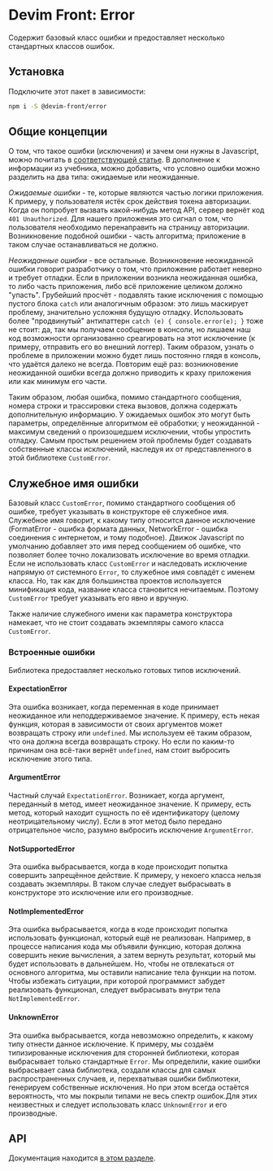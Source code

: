 # Devim Front: Error

Содержит базовый класс ошибки и предоставляет несколько стандартных классов ошибок.

## Установка

Подключите этот пакет в зависимости:

```bash
npm i -S @devim-front/error
```

## Общие концепции

О том, что такое ошибки (исключения) и зачем они нужны в Javascript, можно почитать в [соответствующей статье](https://learn.javascript.ru/custom-errors). В дополнение к информации из учебника, можно добавить, что условно ошибки можно разделить на два типа: ожидаемые или неожиданные.

_Ожидаемые ошибки_ - те, которые являются частью логики приложения. К примеру, у пользователя истёк срок действия токена авторизации. Когда он попробует вызвать какой-нибудь метод API, сервер вернёт код `401 Unauthorized`. Для нашего приложения это сигнал о том, что пользователя необходимо перенаправить на страницу авторизации. Возникновение подобной ошибки - часть алгоритма; приложение в таком случае останавливаться не должно.

_Неожиданные ошибки_ - все остальные. Возникновение неожиданной ошибки говорит разработчику о том, что приложение работает неверно и требует отладки. Если в приложении возникла неожиданная ошибка, то либо часть приложения, либо всё приложение целиком должно "упасть". Грубейший просчёт - подавлять такие исключения с помощью пустого блока `catch` или аналогичным образом: это лишь маскирует проблему, значительно усложняя будущую отладку. Использовать более "продвинутый" антипаттерн `catch (e) { console.error(e); }` тоже не стоит: да, так мы получаем сообщение в консоли, но лишаем наш код возможности организованно среагировать на этот исключение (к примеру, отправить его во внешний логгер). Таким образом, узнать о проблеме в приложении можно будет лишь постоянно глядя в консоль, что удаётся далеко не всегда. Повторим ещё раз: возникновение неожиданной ошибки всегда должно приводить к краху приложения или как минимум его части.

Таким образом, любая ошибка, помимо стандартного сообщения, номера строки и трассировки стека вызовов, должна содержать дополнительную информацию. У ожидаемых ошибок это могут быть параметры, определённые алгоритмом её обработки; у неожиданной - максимум сведений о произошедшем исключении, чтобы упростить отладку. Самым простым решением этой проблемы будет создавать собственные классы исключений, наследуя их от представленного в этой библиотеке `CustomError`.

## Служебное имя ошибки

Базовый класс `CustomError`, помимо стандартного сообщения об ошибке, требует указывать в конструкторе её служебное имя. Служебное имя говорит, к какому типу относится данное исключение (FormatError - ошибка формата данных, NetworkError - ошибка соединения с интернетом, и тому подобное). Движок Javascript по умолчанию добавляет это имя перед сообщением об ошибке, что позволяет более точно локализовать исключение во время отладки. Если не использовать класс `CustomError` и наследовать исключение напрямую от системного `Error`, то служебное имя совпадёт с именем класса. Но, так как для большинства проектов используется минификация кода, название класса становится нечитаемым. Поэтому `CustomError` требует указывать его явно и вручную.

Также наличие служебного имени как параметра конструктора намекает, что не стоит создавать экземпляры самого класса `CustomError`.

### Встроенные ошибки

Библиотека предоставляет несколько готовых типов исключений.

#### ExpectationError

Эта ошибка возникает, когда переменная в коде принимает неожиданное или неподдерживаемое значение. К примеру, есть некая функция, которая в зависимости от своих аргументов может возвращать строку или `undefined`. Мы используем её таким образом, что она должна всегда возвращать строку. Но если по каким-то причинам она всё-таки вернёт `undefined`, нам стоит выбросить исключение этого типа.

#### ArgumentError

Частный случай `ExpectationError`. Возникает, когда аргумент, переданный в метод, имеет неожиданное значение. К примеру, есть метод, который находит сущность по её идентификатору (целому неотрицательному числу). Если в этот метод было передано отрицательное число, разумно выбросить исключение `ArgumentError`.

#### NotSupportedError

Эта ошибка выбрасывается, когда в коде происходит попытка совершить запрещённое действие. К примеру, у некоего класса нельзя создавать экземпляры. В таком случае следует выбрасывать в конструкторе это исключение или его производные.

#### NotImplementedError

Эта ошибка выбрасывается, когда в коде происходит попытка использовать функционал, который ещё не реализован. Например,
в процессе написания кода мы объявили функцию, которая должна совершить некие вычисления, а затем вернуть результат, который мы будет использовать в дальнейшем. Но, чтобы не отвлекаться от основного алгоритма, мы оставили написание тела функции на потом. Чтобы избежать ситуации, при которой программист забудет реализовать функционал, следует выбрасывать внутри тела `NotImplementedError`.

#### UnknownError

Эта ошибка выбрасывается, когда невозможно определить, к какому типу отнести данное исключение. К примеру, мы создаём типизированные исключения для сторонней библиотеки, которая выбрасывает только стандартные `Error`. Мы определили, какие ошибки выбрасывает сама библиотека, создали классы для самых распространенных случаев, и, перехватывая ошибки библиотеки, генерируем собственные исключения. Но при этом всегда остаётся вероятность, что мы покрыли типами не весь спектр ошибок.Для этих неизвестных и следует использовать класс `UnknownError` и его производные.

## API

Документация находится [в этом разделе](https://github.com/devim-front/error/tree/master/docs).
